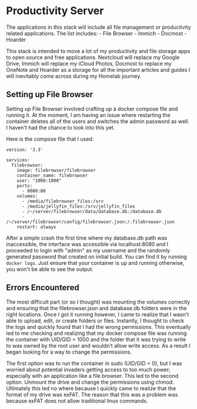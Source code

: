 # Productivity Server

The applications in this stack will include all file management or productivity related applications. The list includes:
    - File Browser
    - Immich
    - Docmost
    - Hoarder

This stack is intended to move a lot of my productivity and file storage apps to open source and free applications. Nextcloud will replace my Google Drive, Immich will replace my iCloud Photos, Docmost to replace my OneNote and Hoarder as a storage for all the important articles and guides I will inevitably come across during my Homelab journey. 

## Setting up File Browser

Setting up File Browser involved crafting up a docker compose file and running it. At the moment, I am having an issue where restarting the container deletes all of the users and switches the admin password as well. I haven't had the chance to look into this yet. 

Here is the compose file that I used:

```
version: '3.3'

services:
  filebrowser:
    image: filebrowser/filebrowser
    container_name: filebrowser
    user: "1000:1000"
    ports:
      - 8080:80
    volumes:
      - /media/filebrowser_files:/srv
      - /media/jellyfin_files:/srv/jellyfin_files
      - /~/server/filebrowser/data/database.db:/database.db
      - /~/server/filebrowser/config/filebrowser.json:/.filebrowser.json
    restart: always
```

After a simple crash the first time where my database.db path was inaccessible, the interface was accessible via localhost:8080 and I proceeded to login with "admin" as my username and the randomly generated password that created on initial build. You can find it by running ```docker logs```. Just ensure that your container is up and running otherwise, you won't be able to see the output.

## Errors Encountered

The most difficult part (or so I thought) was mounting the volumes correctly and ensuring that the filebrowser.json and database.db folders were in the right locations. Once I got it running however, I came to realize that I wasn't able to upload, edit, or create folders or files. Instantly, I thought to check the logs and quickly found that I had the wrong permissions. This eventually led to me checking and realizing that my docker compose file was running the container with UID/GID = 1000 and the folder that it was trying to write to was owned by the root user and wouldn't allow write access. As a result I began looking for a way to change the permissions.

The first option was to run the container in sudo (UID/GID = 0), but I was worried about potential invaders getting access to too much power; especially with an application like a file browser. This led to the second option. Unmount the drive and change the permissions using chmod. Ultimately this led no where because I quickly came to realize that the format of my drive was exFAT. The reason that this was a problem was because exFAT does not allow traditional linux commands. 


